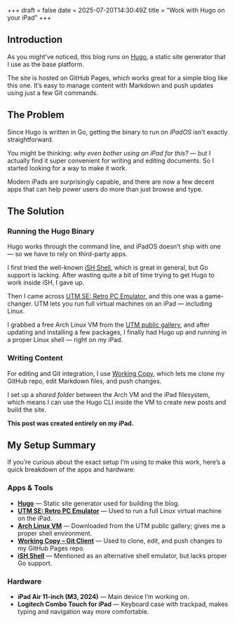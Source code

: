 +++
draft = false
date = 2025-07-20T14:30:49Z
title = “Work with Hugo on your iPad”
+++

## Introduction

As you might’ve noticed, this blog runs on [Hugo](https://gohugo.io), a static site generator that I use as the base platform.

The site is hosted on GitHub Pages, which works great for a simple blog like this one. It’s easy to manage content with Markdown and push updates using just a few Git commands.

## The Problem

Since Hugo is written in Go, getting the binary to run on *iPadOS* isn’t exactly straightforward.

You might be thinking: _why even bother using an iPad for this?_ — but I actually find it super convenient for writing and editing documents. So I started looking for a way to make it work.

Modern iPads are surprisingly capable, and there are now a few decent apps that can help power users do more than just browse and type.

## The Solution

### Running the Hugo Binary

Hugo works through the command line, and iPadOS doesn’t ship with one — so we have to rely on third-party apps.

I first tried the well-known [iSH Shell](https://apps.apple.com/es/app/ish-shell/id1436902243), which is great in general, but Go support is lacking. After wasting quite a bit of time trying to get Hugo to work inside iSH, I gave up.

Then I came across [UTM SE: Retro PC Emulator](https://apps.apple.com/es/app/utm-se-retro-pc-emulator/id1564628856), and this one was a game-changer. UTM lets you run full virtual machines on an iPad — including Linux.

I grabbed a free Arch Linux VM from the [UTM public gallery](https://mac.getutm.app/gallery/), and after updating and installing a few packages, I finally had Hugo up and running in a proper Linux shell — right on my iPad.

### Writing Content

For editing and Git integration, I use [Working Copy](https://apps.apple.com/es/app/working-copy-git-client/id896694807), which lets me clone my GitHub repo, edit Markdown files, and push changes.

I set up a *shared folder* between the Arch VM and the iPad filesystem, which means I can use the Hugo CLI inside the VM to create new posts and build the site.

**This post was created entirely on my iPad.**

## My Setup Summary

If you’re curious about the exact setup I’m using to make this work, here’s a quick breakdown of the apps and hardware:

### Apps & Tools

- **[Hugo](https://gohugo.io/)** — Static site generator used for building the blog.
- **[UTM SE: Retro PC Emulator](https://apps.apple.com/es/app/utm-se-retro-pc-emulator/id1564628856)** — Used to run a full Linux virtual machine on the iPad.
- **[Arch Linux VM](https://mac.getutm.app/gallery/)** — Downloaded from the UTM public gallery; gives me a proper shell environment.
- **[Working Copy – Git Client](https://apps.apple.com/es/app/working-copy-git-client/id896694807)** — Used to clone, edit, and push changes to my GitHub Pages repo.
- **[iSH Shell](https://apps.apple.com/es/app/ish-shell/id1436902243)** — Mentioned as an alternative shell emulator, but lacks proper Go support.

### Hardware

- **iPad Air 11-inch (M3, 2024)** — Main device I’m working on.
- **Logitech Combo Touch for iPad** — Keyboard case with trackpad, makes typing and navigation way more comfortable.